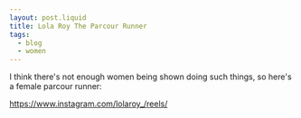 ```yaml
---
layout: post.liquid
title: Lola Roy The Parcour Runner
tags:
  - blog
  - women
---
```


I think there's not enough women being shown doing such things, so here's a female parcour runner:

https://www.instagram.com/lolaroy_/reels/
